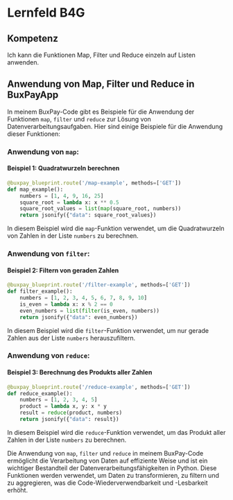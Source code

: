 # Lernfeld B4G

## Kompetenz
Ich kann die Funktionen Map, Filter und Reduce einzeln auf Listen anwenden.

## Anwendung von Map, Filter und Reduce in BuxPayApp

In meinem BuxPay-Code gibt es Beispiele für die Anwendung der Funktionen `map`, `filter` und `reduce` zur Lösung von Datenverarbeitungsaufgaben. Hier sind einige Beispiele für die Anwendung dieser Funktionen:

### Anwendung von `map`:

#### Beispiel 1: Quadratwurzeln berechnen
```python
@buxpay_blueprint.route('/map-example', methods=['GET'])
def map_example():
    numbers = [1, 4, 9, 16, 25]
    square_root = lambda x: x ** 0.5
    square_root_values = list(map(square_root, numbers))
    return jsonify({"data": square_root_values})
```

In diesem Beispiel wird die `map`-Funktion verwendet, um die Quadratwurzeln von Zahlen in der Liste `numbers` zu berechnen.

### Anwendung von `filter`:

#### Beispiel 2: Filtern von geraden Zahlen
```python
@buxpay_blueprint.route('/filter-example', methods=['GET'])
def filter_example():
    numbers = [1, 2, 3, 4, 5, 6, 7, 8, 9, 10]
    is_even = lambda x: x % 2 == 0
    even_numbers = list(filter(is_even, numbers))
    return jsonify({"data": even_numbers})
```

In diesem Beispiel wird die `filter`-Funktion verwendet, um nur gerade Zahlen aus der Liste `numbers` herauszufiltern.

### Anwendung von `reduce`:

#### Beispiel 3: Berechnung des Produkts aller Zahlen
```python
@buxpay_blueprint.route('/reduce-example', methods=['GET'])
def reduce_example():
    numbers = [1, 2, 3, 4, 5]
    product = lambda x, y: x * y
    result = reduce(product, numbers)
    return jsonify({"data": result})
```

In diesem Beispiel wird die `reduce`-Funktion verwendet, um das Produkt aller Zahlen in der Liste `numbers` zu berechnen.

Die Anwendung von `map`, `filter` und `reduce` in meinem BuxPay-Code ermöglicht die Verarbeitung von Daten auf effiziente Weise und ist ein wichtiger Bestandteil der Datenverarbeitungsfähigkeiten in Python. Diese Funktionen werden verwendet, um Daten zu transformieren, zu filtern und zu aggregieren, was die Code-Wiederverwendbarkeit und -Lesbarkeit erhöht.
